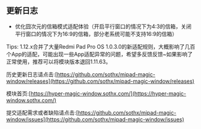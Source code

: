 ## 更新日志

- 优化囧次元的信箱模式适配体验（开启平行窗口的情况下为4:3的信箱，关闭平行窗口的情况下为16:9的信箱，部分老系统可能不支持16:9的信箱）


Tips: 1.12.x合并了大量Redmi Pad Pro OS 1.0.3.0的新适配规则，大概影响了几百个App的适配，可能出现一些App适配异常的问题，希望多反馈反馈~如果影响了正常使用，推荐可以将模块版本退回1.11.63。



历史更新日志请点击:[https://github.com/sothx/mipad-magic-window/releases](https://github.com/sothx/mipad-magic-window/releases)


模块首页:[https://hyper-magic-window.sothx.com/](https://hyper-magic-window.sothx.com/)


提交适配需求或者缺陷请点击:[https://github.com/sothx/mipad-magic-window/issues](https://github.com/sothx/mipad-magic-window/issues)
